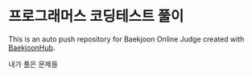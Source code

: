 # 프로그래머스 코딩테스트 풀이
This is an auto push repository for Baekjoon Online Judge created with [BaekjoonHub](https://github.com/BaekjoonHub/BaekjoonHub).

내가 풀은 문제들
